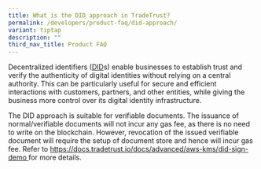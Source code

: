 ```yaml
---
title: What is the DID approach in TradeTrust?
permalink: /developers/product-faq/did-approach/
variant: tiptap
description: ""
third_nav_title: Product FAQ
---
```

<p>Decentralized identifiers (<a href="https://docs.tradetrust.io/docs/topics/introduction/issuer-method-dns-did" rel="noopener noreferrer nofollow" target="_blank">DID</a>s)
enable businesses to establish trust and verify the authenticity of digital
identities without relying on a central authority. This can be particularly
useful for secure and efficient interactions with customers, partners,
and other entities, while giving the business more control over its digital
identity infrastructure.</p>
<p>The DID approach is suitable for verifiable documents. The issuance of
normal/verifiable documents will not incur any gas fee, as there is no
need to write on the blockchain. However, revocation of the issued verifiable
document will require the setup of document store and hence will incur
gas fee. Refer to <a href="https://docs.tradetrust.io/docs/advanced/aws-kms/did-sign-demo" rel="noopener noreferrer nofollow" target="_blank">https://docs.tradetrust.io/docs/advanced/aws-kms/did-sign-demo </a>for
more details.</p>
<p></p>